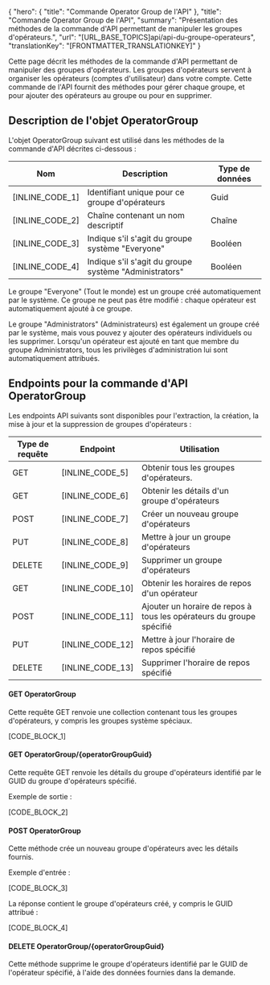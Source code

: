 {
  "hero": {
    "title": "Commande Operator Group de l'API"
  },
  "title": "Commande Operator Group de l'API",
  "summary": "Présentation des méthodes de la commande d'API permettant de manipuler les groupes d'opérateurs.",
  "url": "[URL_BASE_TOPICS]api/api-du-groupe-operateurs",
  "translationKey": "[FRONTMATTER_TRANSLATIONKEY]"
}

Cette page décrit les méthodes de la commande d'API permettant de manipuler des groupes d'opérateurs. Les groupes d'opérateurs servent à organiser les opérateurs (comptes d'utilisateur) dans votre compte. Cette commande de l'API fournit des méthodes pour gérer chaque groupe, et pour ajouter des opérateurs au groupe ou pour en supprimer.

## Description de l'objet OperatorGroup

L'objet OperatorGroup suivant est utilisé dans les méthodes de la commande d'API décrites ci-dessous :

| Nom | Description | Type de données |
|------------------------|-------------------------------------------------------------|-----------|
| [INLINE_CODE_1] | Identifiant unique pour ce groupe d'opérateurs | Guid |
| [INLINE_CODE_2] | Chaîne contenant un nom descriptif | Chaîne |
| [INLINE_CODE_3] | Indique s'il s'agit du groupe système "Everyone" | Booléen |
| [INLINE_CODE_4] | Indique s'il s'agit du groupe système "Administrators" | Booléen |

Le groupe "Everyone" (Tout le monde) est un groupe créé automatiquement par le système. Ce groupe ne peut pas être modifié : chaque opérateur est automatiquement ajouté à ce groupe.

Le groupe "Administrators" (Administrateurs) est également un groupe créé par le système, mais vous pouvez y ajouter des opérateurs individuels ou les supprimer. Lorsqu'un opérateur est ajouté en tant que membre du groupe Administrators, tous les privilèges d'administration lui sont automatiquement attribués.

## Endpoints pour la commande d'API OperatorGroup

Les endpoints API suivants sont disponibles pour l'extraction, la création, la mise à jour et la suppression de groupes d'opérateurs :

| Type de requête | Endpoint | Utilisation |
|--------------|--------------------------------------------------------------------|---------------------------------------------------------------|
| GET | [INLINE_CODE_5] | Obtenir tous les groupes d'opérateurs. |
| GET | [INLINE_CODE_6] | Obtenir les détails d'un groupe d'opérateurs |
| POST | [INLINE_CODE_7] | Créer un nouveau groupe d'opérateurs |
| PUT | [INLINE_CODE_8] | Mettre à jour un groupe d'opérateurs |
| DELETE | [INLINE_CODE_9] | Supprimer un groupe d'opérateurs |
| GET | [INLINE_CODE_10] | Obtenir les horaires de repos d'un opérateur |
| POST | [INLINE_CODE_11] | Ajouter un horaire de repos à tous les opérateurs du groupe spécifié |
| PUT | [INLINE_CODE_12] | Mettre à jour l'horaire de repos spécifié |
| DELETE | [INLINE_CODE_13] | Supprimer l'horaire de repos spécifié |

#### GET OperatorGroup

Cette requête GET renvoie une collection contenant tous les groupes d'opérateurs, y compris les groupes système spéciaux.

[CODE_BLOCK_1]

#### GET OperatorGroup/{operatorGroupGuid}

Cette requête GET renvoie les détails du groupe d'opérateurs identifié par le GUID du groupe d'opérateurs spécifié.

Exemple de sortie :

[CODE_BLOCK_2]

#### POST OperatorGroup

Cette méthode crée un nouveau groupe d'opérateurs avec les détails fournis.

Exemple d'entrée :

[CODE_BLOCK_3]

La réponse contient le groupe d'opérateurs créé, y compris le GUID attribué :

[CODE_BLOCK_4]


#### DELETE OperatorGroup/{operatorGroupGuid}

Cette méthode supprime le groupe d'opérateurs identifié par le GUID de l'opérateur spécifié, à l'aide des données fournies dans la demande.
